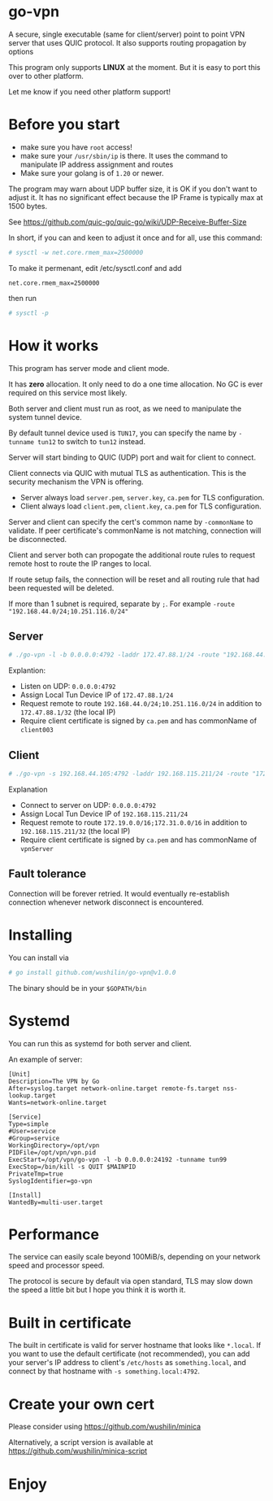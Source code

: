 # go-vpn
A secure, single executable (same for client/server) point to point VPN server that uses QUIC protocol. It also supports routing propagation by options


This program only supports **LINUX** at the moment. But it is easy to port this over to other platform. 

Let me know if you need other platform support!

# Before you start
* make sure you have `root` access!
* make sure your `/usr/sbin/ip` is there. It uses the command to manipulate IP address assignment and routes
* Make sure your golang is of `1.20` or newer.

The program may warn about UDP buffer size, it is OK if you don't want to adjust it. It has no significant effect because the IP Frame is typically max at 1500 bytes.

See https://github.com/quic-go/quic-go/wiki/UDP-Receive-Buffer-Size

In short, if you can and keen to adjust it once and for all, use this command:

```bash
# sysctl -w net.core.rmem_max=2500000
```

To make it permenant, edit /etc/sysctl.conf and add
```
net.core.rmem_max=2500000
```

then run
```bash
# sysctl -p
```

# How it works
This program has server mode and client mode.

It has **zero** allocation. It only need to do a one time allocation. No GC is ever required on this service most likely.

Both server and client must run as root, as we need to manipulate the system tunnel device.

By default tunnel device used is `TUN17`, you can specify the name by `-tunname tun12` to switch to `tun12` instead.

Server will start binding to QUIC (UDP) port and wait for client to connect.

Client connects via QUIC with mutual TLS as authentication. This is the security mechanism the VPN is offering. 
* Server always load `server.pem`, `server.key`, `ca.pem` for TLS configuration.
* Client always load `client.pem`, `client.key`, `ca.pem` for TLS configuration.

Server and client can specify the cert's common name by `-commonName` to validate. 
If peer certificate's commonName is not matching, connection will be disconnected.

Client and server both can propogate the additional route rules to request remote host to route the IP ranges to local.

If route setup fails, the connection will be reset and all routing rule that had been requested will be deleted.

If more than 1 subnet is required, separate by `;`. For example `-route "192.168.44.0/24;10.251.116.0/24"`

## Server

```bash
# ./go-vpn -l -b 0.0.0.0:4792 -laddr 172.47.88.1/24 -route "192.168.44.0/24;10.251.116.0/24" -commonName client003
```

Explantion:
* Listen on UDP: `0.0.0.0:4792`
* Assign Local Tun Device IP of `172.47.88.1/24`
* Request remote to route `192.168.44.0/24;10.251.116.0/24` in addition to `172.47.88.1/32` (the local IP)
* Require client certificate is signed by `ca.pem` and has commonName of `client003`

## Client

```bash
# ./go-vpn -s 192.168.44.105:4792 -laddr 192.168.115.211/24 -route "172.19.0.0/16;172.31.0.0/16" -commonName vpnServer
```
Explanation
* Connect to server on UDP: `0.0.0.0:4792`
* Assign Local Tun Device IP of `192.168.115.211/24`
* Request remote to route `172.19.0.0/16;172.31.0.0/16` in addition to `192.168.115.211/32` (the local IP)
* Require client certificate is signed by `ca.pem` and has commonName of `vpnServer`

## Fault tolerance
Connection will be forever retried. It would eventually re-establish connection whenever network disconnect is encountered.

# Installing
You can install via

```bash
# go install github.com/wushilin/go-vpn@v1.0.0
```

The binary should be in your `$GOPATH/bin`

# Systemd
You can run this as systemd for both server and client.

An example of server:
```
[Unit]
Description=The VPN by Go
After=syslog.target network-online.target remote-fs.target nss-lookup.target
Wants=network-online.target
        
[Service]
Type=simple
#User=service
#Group=service
WorkingDirectory=/opt/vpn
PIDFile=/opt/vpn/vpn.pid
ExecStart=/opt/vpn/go-vpn -l -b 0.0.0.0:24192 -tunname tun99
ExecStop=/bin/kill -s QUIT $MAINPID
PrivateTmp=true
SyslogIdentifier=go-vpn
        
[Install]
WantedBy=multi-user.target
```

# Performance
The service can easily scale beyond 100MiB/s, depending on your network speed and processor speed.

The protocol is secure by default via open standard, TLS may slow down the speed a little bit but I hope you think
it is worth it.


# Built in certificate
The built in certificate is valid for server hostname that looks like `*.local`. If you want to use the default certificate (not recommended), you can add your server's IP address to client's `/etc/hosts` as `something.local`, and connect by that hostname with `-s something.local:4792`.

# Create your own cert
Please consider using https://github.com/wushilin/minica 

Alternatively, a script version is available at https://github.com/wushilin/minica-script
# Enjoy